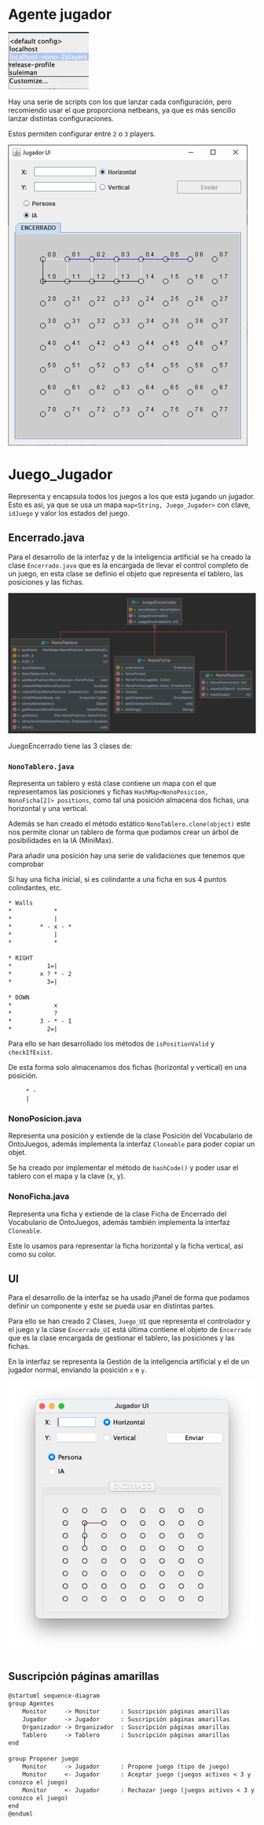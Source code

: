 Agente jugador
==============

![Configuration Netbeans](assets/configuration-netbeans.png)

Hay una serie de scripts con los que lanzar cada configuración, pero recomiendo
usar el que proporciona netbeans, ya que es más sencillo lanzar distintas 
configuraciones.

Estos permiten configurar entre `2` o `3` players.

![UI 3 players](assets/InterfazJugador.png)



# Juego_Jugador

Representa y encapsula todos los juegos a los que está jugando un jugador.
Esto es así, ya que se usa un mapa `map<String, Juego_Jugador>` con clave, 
`idJuego` y valor los estados del juego.

## Encerrado.java

Para el desarrollo de la interfaz y de la inteligencia artificial se ha creado 
la clase `Encerrado.java` que es la encargada de llevar el control completo de 
un juego, en esta clase se definio el objeto que representa el tablero, las 
posiciones y las fichas.

![UML Juego Encerrado](assets/uml-JuegoEncerrado.jpg)

JuegoEncerrado tiene las 3 clases de:

### `NonoTablero.java`

Representa un tablero y está clase contiene un mapa con el que representamos las
posiciones y fichas `HashMap<NonoPosicion, NonoFicha[2]> positions`, como tal
una posición almacena dos fichas, una horizontal y una vertical.

Además se han creado el método estático `NonoTablero.clone(object)` este nos 
permite clonar un tablero de forma que podamos crear un árbol de posibilidades 
en la IA (MiniMax).

Para añadir una posición hay una serie de validaciones que tenemos que comprobar

Si hay una ficha inicial, si es colindante a una ficha en sus 4 puntos 
colindantes, etc.

```
* Walls
*            *
*            |
*        * - x - *
*            |
*            *

* RIGHT
*          1=|
*        x ? * - 2
*          3=|

* DOWN
*            x
*            ?
*        3 - * - 1
*          2=|
```

Para ello se han desarrollado los métodos de `isPositionValid` y `checkIfExist`.

De esta forma solo almacenamos dos fichas (horizontal y vertical) en una posición.

```
     * -
     |
```

### NonoPosicion.java

Representa una posición y extiende de la clase Posición del Vocabulario de 
OntoJuegos, además implementa la interfaz `Cloneable` para poder copiar un 
objet.

Se ha creado por implementar el método de `hashCode()` y poder usar el tablero 
con el mapa y la clave (x, y).

### NonoFicha.java

Representa una ficha y extiende de la clase Ficha de Encerrado del Vocabulario 
de OntoJuegos, además también implementa la interfaz `Cloneable`.

Este lo usamos para representar la ficha horizontal y la ficha vertical, así 
como su color.


## UI 

Para el desarrollo de la interfaz se ha usado jPanel de forma que podamos 
definir un componente y este se pueda usar en distintas partes.

Para ello se han creado 2 Clases, `Juego_UI` que representa el controlador y el
juego y la clase `Encerrado_UI` está última contiene el objeto de `Encerrado`
que es la clase encargada de gestionar el tablero, las posiciones y las fichas.

En la interfaz se representa la Gestión de la inteligencia artificial y el de
un jugador normal, enviando la posición `x` e `y`.

![UI Juego Encerrado](assets/ui-JugadorUI.jpg)

## Suscripción páginas amarillas

```plantuml
@startuml sequence-diagram
group Agentes
    Monitor     -> Monitor      : Suscripción páginas amarillas 
    Jugador     -> Jugador      : Suscripción páginas amarillas 
    Organizador -> Organizador  : Suscripción páginas amarillas 
    Tablero     -> Tablero      : Suscripción páginas amarillas 
end

group Proponer juego
    Monitor     -> Jugador      : Propone juego (tipo de juego)
    Monitor     <- Jugador      : Aceptar juego (juegos activos < 3 y conozco el juego) 
    Monitor     <- Jugador      : Rechazar juego (juegos activos < 3 y conozco el juego) 
end
@enduml

```